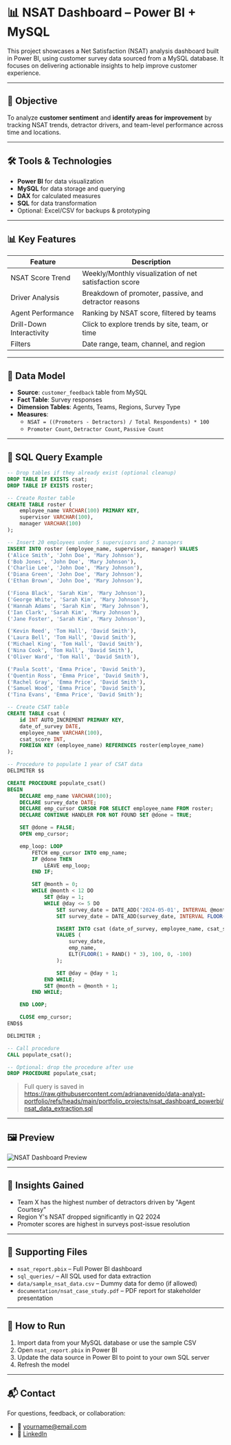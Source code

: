 
# 📊 NSAT Dashboard – Power BI + MySQL

This project showcases a Net Satisfaction (NSAT) analysis dashboard built in Power BI, using customer survey data sourced from a MySQL database. It focuses on delivering actionable insights to help improve customer experience.

---

## 📌 Objective

To analyze **customer sentiment** and **identify areas for improvement** by tracking NSAT trends, detractor drivers, and team-level performance across time and locations.

---

## 🛠️ Tools & Technologies

- **Power BI** for data visualization
- **MySQL** for data storage and querying
- **DAX** for calculated measures
- **SQL** for data transformation
- Optional: Excel/CSV for backups & prototyping

---

## 📊 Key Features

| Feature                     | Description |
|----------------------------|-------------|
| NSAT Score Trend           | Weekly/Monthly visualization of net satisfaction score |
| Driver Analysis            | Breakdown of promoter, passive, and detractor reasons |
| Agent Performance          | Ranking by NSAT score, filtered by teams |
| Drill-Down Interactivity   | Click to explore trends by site, team, or time |
| Filters                    | Date range, team, channel, and region |

---

## 🧩 Data Model

- **Source**: `customer_feedback` table from MySQL
- **Fact Table**: Survey responses
- **Dimension Tables**: Agents, Teams, Regions, Survey Type
- **Measures**:
  - `NSAT = ((Promoters - Detractors) / Total Respondents) * 100`
  - `Promoter Count`, `Detractor Count`, `Passive Count`

---

## 🧾 SQL Query Example

```sql
-- Drop tables if they already exist (optional cleanup)
DROP TABLE IF EXISTS csat;
DROP TABLE IF EXISTS roster;

-- Create Roster table
CREATE TABLE roster (
    employee_name VARCHAR(100) PRIMARY KEY,
    supervisor VARCHAR(100),
    manager VARCHAR(100)
);

-- Insert 20 employees under 5 supervisors and 2 managers
INSERT INTO roster (employee_name, supervisor, manager) VALUES
('Alice Smith', 'John Doe', 'Mary Johnson'),
('Bob Jones', 'John Doe', 'Mary Johnson'),
('Charlie Lee', 'John Doe', 'Mary Johnson'),
('Diana Green', 'John Doe', 'Mary Johnson'),
('Ethan Brown', 'John Doe', 'Mary Johnson'),

('Fiona Black', 'Sarah Kim', 'Mary Johnson'),
('George White', 'Sarah Kim', 'Mary Johnson'),
('Hannah Adams', 'Sarah Kim', 'Mary Johnson'),
('Ian Clark', 'Sarah Kim', 'Mary Johnson'),
('Jane Foster', 'Sarah Kim', 'Mary Johnson'),

('Kevin Reed', 'Tom Hall', 'David Smith'),
('Laura Bell', 'Tom Hall', 'David Smith'),
('Michael King', 'Tom Hall', 'David Smith'),
('Nina Cook', 'Tom Hall', 'David Smith'),
('Oliver Ward', 'Tom Hall', 'David Smith'),

('Paula Scott', 'Emma Price', 'David Smith'),
('Quentin Ross', 'Emma Price', 'David Smith'),
('Rachel Gray', 'Emma Price', 'David Smith'),
('Samuel Wood', 'Emma Price', 'David Smith'),
('Tina Evans', 'Emma Price', 'David Smith');

-- Create CSAT table
CREATE TABLE csat (
    id INT AUTO_INCREMENT PRIMARY KEY,
    date_of_survey DATE,
    employee_name VARCHAR(100),
    csat_score INT,
    FOREIGN KEY (employee_name) REFERENCES roster(employee_name)
);

-- Procedure to populate 1 year of CSAT data
DELIMITER $$

CREATE PROCEDURE populate_csat()
BEGIN
    DECLARE emp_name VARCHAR(100);
    DECLARE survey_date DATE;
    DECLARE emp_cursor CURSOR FOR SELECT employee_name FROM roster;
    DECLARE CONTINUE HANDLER FOR NOT FOUND SET @done = TRUE;

    SET @done = FALSE;
    OPEN emp_cursor;

    emp_loop: LOOP
        FETCH emp_cursor INTO emp_name;
        IF @done THEN
            LEAVE emp_loop;
        END IF;

        SET @month = 0;
        WHILE @month < 12 DO
            SET @day = 1;
            WHILE @day <= 5 DO
                SET survey_date = DATE_ADD('2024-05-01', INTERVAL @month MONTH);
                SET survey_date = DATE_ADD(survey_date, INTERVAL FLOOR(RAND() * 28) DAY);

                INSERT INTO csat (date_of_survey, employee_name, csat_score)
                VALUES (
                    survey_date,
                    emp_name,
                    ELT(FLOOR(1 + RAND() * 3), 100, 0, -100)
                );

                SET @day = @day + 1;
            END WHILE;
            SET @month = @month + 1;
        END WHILE;

    END LOOP;

    CLOSE emp_cursor;
END$$

DELIMITER ;

-- Call procedure
CALL populate_csat();

-- Optional: drop the procedure after use
DROP PROCEDURE populate_csat;

```

> Full query is saved in https://raw.githubusercontent.com/adrianavenido/data-analyst-portfolio/refs/heads/main/portfolio_projects/nsat_dashboard_powerbi/nsat_data_extraction.sql

---

## 🖼️ Preview

![NSAT Dashboard Preview](./images/nsat_dashboard_preview.png)

---

## 🧠 Insights Gained

- Team X has the highest number of detractors driven by "Agent Courtesy"
- Region Y's NSAT dropped significantly in Q2 2024
- Promoter scores are highest in surveys post-issue resolution

---

## 📎 Supporting Files

- `nsat_report.pbix` – Full Power BI dashboard
- `sql_queries/` – All SQL used for data extraction
- `data/sample_nsat_data.csv` – Dummy data for demo (if allowed)
- `documentation/nsat_case_study.pdf` – PDF report for stakeholder presentation

---

## 🚀 How to Run

1. Import data from your MySQL database or use the sample CSV
2. Open `nsat_report.pbix` in Power BI
3. Update the data source in Power BI to point to your own SQL server
4. Refresh the model

---

## 📬 Contact

For questions, feedback, or collaboration:
- 📧 yourname@email.com
- 🔗 [LinkedIn](https://linkedin.com/in/yourprofile)
